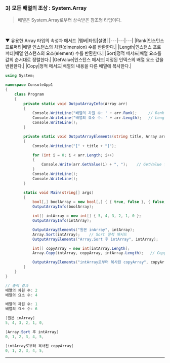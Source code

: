 ### 3) 모든 배열의 조상 : System.Array
> 배열은 System.Array로부터 상속받은 참조형 타입이다.
<br>

▼ 유용한 Array 타입의 속성과 메서드
|멤버|타입|설명|
|---|---|---|
|Rank|인스턴스 프로퍼티|배열 인스턴스의 차원(dimension) 수를 반환한다.|
|Length|인스턴스 프로퍼티|배열 인스턴스의 요소(element) 수를 반환한다.|
|Sort|정적 메서드|배열 요소를 값의 순서대로 정렬한다.|
|GetValue|인스턴스 메서드|지정된 인덱스의 배열 요소 값을 반환한다.|
|Copy|정적 메서드|배열의 내용을 다른 배열에 복사한다.|
<br>

```csharp
using System;

namespace ConsoleApp1
{
    class Program
    {
        private static void OutputArrayInfo(Array arr)
        {
            Console.WriteLine("배열의 차원 수: " + arr.Rank);     // Rank 프로퍼티
            Console.WriteLine("배열의 요소 수: " + arr.Length);   // Length 프로퍼티
            Console.WriteLine();
        }

        private static void OutputArrayElements(string title, Array arr)
        {
            Console.WriteLine("[" + title + "]");

            for (int i = 0; i < arr.Length; i++)
            {
                Console.Write(arr.GetValue(i) + ", ");    // GetValue 인스턴스 메서드
            }
            Console.WriteLine();
            Console.WriteLine();
        }

        static void Main(string[] args)
        {
            bool[,] boolArray = new bool[,] { { true, false }, { false, false } };
            OutputArrayInfo(boolArray);

            int[] intArray = new int[] { 5, 4, 3, 2, 1, 0 };
            OutputArrayInfo(intArray);

            OutputArrayElements("원본 inArray", intArray);
            Array.Sort(intArray);    // Sort 정적 메서드
            OutputArrayElements("Array.Sort 후 intArray", intArray);

            int[] copyArray = new int[intArray.Length];
            Array.Copy(intArray, copyArray, intArray.Length);   // Copy 정적 메서드

            OutputArrayElements("intArray로부터 복사된 copyArray", copyArray);
        }
    }
}

// 출력 결과
배열의 차원 수: 2
배열의 요소 수: 4

배열의 차원 수: 1
배열의 요소 수: 6

[원본 inArray]
5, 4, 3, 2, 1, 0,

[Array.Sort 후 intArray]
0, 1, 2, 3, 4, 5,

[intArray로부터 복사된 copyArray]
0, 1, 2, 3, 4, 5,
```

****
<br>
